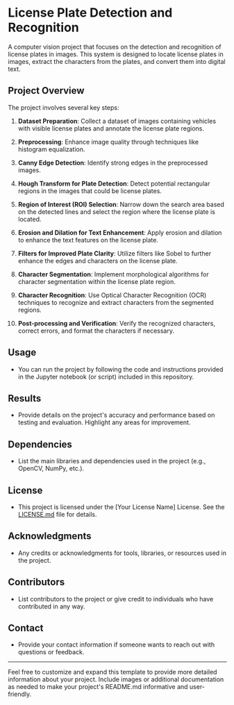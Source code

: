 # License Plate Detection and Recognition

A computer vision project that focuses on the detection and recognition of license plates in images. This system is designed to locate license plates in images, extract the characters from the plates, and convert them into digital text.

## Project Overview

The project involves several key steps:

1. **Dataset Preparation**: Collect a dataset of images containing vehicles with visible license plates and annotate the license plate regions.

2. **Preprocessing**: Enhance image quality through techniques like histogram equalization.

3. **Canny Edge Detection**: Identify strong edges in the preprocessed images.

4. **Hough Transform for Plate Detection**: Detect potential rectangular regions in the images that could be license plates.

5. **Region of Interest (ROI) Selection**: Narrow down the search area based on the detected lines and select the region where the license plate is located.

6. **Erosion and Dilation for Text Enhancement**: Apply erosion and dilation to enhance the text features on the license plate.

7. **Filters for Improved Plate Clarity**: Utilize filters like Sobel to further enhance the edges and characters on the license plate.

8. **Character Segmentation**: Implement morphological algorithms for character segmentation within the license plate region.

9. **Character Recognition**: Use Optical Character Recognition (OCR) techniques to recognize and extract characters from the segmented regions.

10. **Post-processing and Verification**: Verify the recognized characters, correct errors, and format the characters if necessary.

## Usage

- You can run the project by following the code and instructions provided in the Jupyter notebook (or script) included in this repository.

## Results

- Provide details on the project's accuracy and performance based on testing and evaluation. Highlight any areas for improvement.

## Dependencies

- List the main libraries and dependencies used in the project (e.g., OpenCV, NumPy, etc.).

## License

- This project is licensed under the [Your License Name] License. See the [LICENSE.md](LICENSE.md) file for details.

## Acknowledgments

- Any credits or acknowledgments for tools, libraries, or resources used in the project.

## Contributors

- List contributors to the project or give credit to individuals who have contributed in any way.

## Contact

- Provide your contact information if someone wants to reach out with questions or feedback.

---

Feel free to customize and expand this template to provide more detailed information about your project. Include images or additional documentation as needed to make your project's README.md informative and user-friendly.